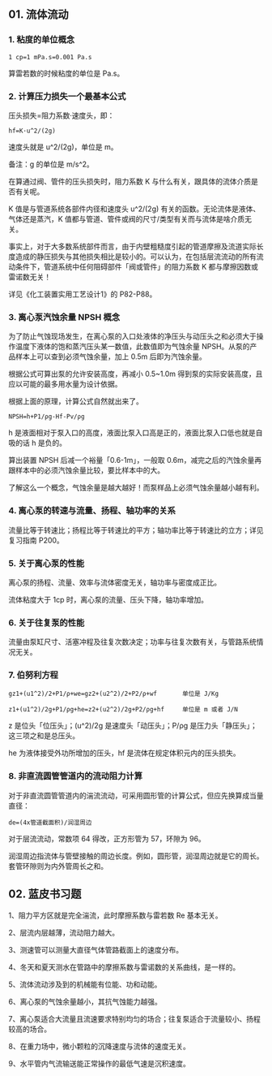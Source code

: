 ## 01. 流体流动

### 1. 粘度的单位概念

	1 cp=1 mPa.s=0.001 Pa.s

算雷若数的时候粘度的单位是 Pa.s。

### 2. 计算压力损失一个最基本公式

压头损失=阻力系数·速度头，即：

	hf=K·u^2/(2g)

速度头就是 u^2/(2g)，单位是 m。

备注：g 的单位是 m/s^2。

在算通过阀、管件的压头损失时，阻力系数 K 与什么有关，跟具体的流体介质是否有关呢。

K 值是与管道系统各部件内径和速度头 u^2/(2g) 有关的函数。无论流体是液体、气体还是蒸汽，K 值都与管道、管件或阀的尺寸/类型有关而与流体是啥介质无关。

事实上，对于大多数系统部件而言，由于内壁粗糙度引起的管道摩擦及流道实际长度造成的静压损失与其他损失相比是较小的。可以认为，在包括层流流动的所有流动条件下，管道系统中任何阻碍部件「阀或管件」的阻力系数 K 都与摩擦因数或雷诺数无关！

详见《化工装置实用工艺设计1》的 P82-P88。

### 3. 离心泵汽蚀余量 NPSH 概念

为了防止气蚀现场发生，在离心泵的入口处液体的净压头与动压头之和必须大于操作温度下液体的饱和蒸汽压头某一数值，此数值即为气蚀余量 NPSH。从泵的产品样本上可以查到必须气蚀余量，加上 0.5m 后即为汽蚀余量。

根据公式可算出泵的允许安装高度，再减小 0.5~1.0m 得到泵的实际安装高度，且应以可能的最多用水量为设计依据。

根据上面的原理，计算公式自然就出来了。

	NPSH=h+P1/ρg-Hf-Pv/ρg

h 是液面相对于泵入口的高度，液面比泵入口高是正的，液面比泵入口低也就是自吸的话 h 是负的。

算出装置 NPSH 后减一个裕量「0.6-1m」，一般取 0.6m，减完之后的汽蚀余量再跟样本中的必须汽蚀余量比较，要比样本中的大。

了解这么一个概念，气蚀余量是越大越好！而泵样品上必须气蚀余量越小越有利。

### 4. 离心泵的转速与流量、扬程、轴功率的关系

流量比等于转速比；扬程比等于转速比的平方；轴功率比等于转速比的立方；详见复习指南 P200。

### 5. 关于离心泵的性能

离心泵的扬程、流量、效率与流体密度无关，轴功率与密度成正比。

流体粘度大于 1cp 时，离心泵的流量、压头下降，轴功率增加。

### 6. 关于往复泵的性能

流量由泵缸尺寸、活塞冲程及往复次数决定；功率与往复次数有关，与管路系统情况无关。

### 7. 伯努利方程

	gz1+(u1^2)/2+P1/ρ+we=gz2+(u2^2)/2+P2/ρ+wf		单位是 J/Kg

	z1+(u1^2)/2g+P1/ρg+he=z2+(u2^2)/2g+P2/ρg+hf		单位是 m 或者 J/N

z 是位头「位压头」；(u^2)/2g 是速度头「动压头」；P/ρg 是压力头「静压头」；这三项之和是总压头。

he 为液体接受外功所增加的压头，hf 是流体在规定体积元内的压头损失。

### 8. 非直流圆管管道内的流动阻力计算

对于非直流圆管管道内的湍流流动，可采用圆形管的计算公式，但应先换算成当量直径：

	de=(4x管道截面积)/润湿周边

对于层流流动，常数项 64 得改，正方形管为 57，环隙为 96。

润湿周边指流体与管壁接触的周边长度。例如，圆形管，润湿周边就是它的周长。套管环隙则为内外管周长之和。

## 02. 蓝皮书习题

1、阻力平方区就是完全湍流，此时摩擦系数与雷若数 Re 基本无关。

2、层流内层越薄，流动阻力越大。

3、测速管可以测量大直径气体管路截面上的速度分布。

4、冬天和夏天测水在管路中的摩擦系数与雷诺数的关系曲线，是一样的。

5、流体流动涉及到的机械能有位能、功和动能。

6、离心泵的气蚀余量越小，其抗气蚀能力越强。

7、离心泵适合大流量且流速要求特别均匀的场合；往复泵适合于流量较小、扬程较高的场合。

8、在重力场中，微小颗粒的沉降速度与流体的速度无关。

9、水平管内气流输送能正常操作的最低气速是沉积速度。
